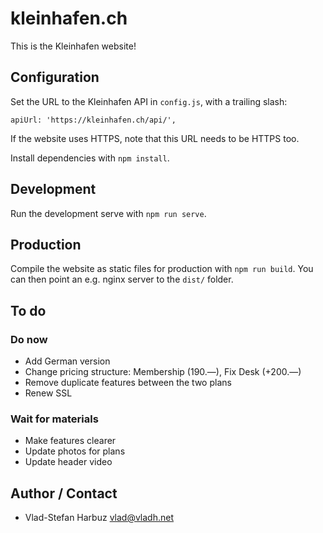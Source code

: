 # kleinhafen.ch

This is the Kleinhafen website!

## Configuration

Set the URL to the Kleinhafen API in `config.js`, with a trailing slash:

```
apiUrl: 'https://kleinhafen.ch/api/',
```

If the website uses HTTPS, note that this URL needs to be HTTPS too.

Install dependencies with `npm install`.

## Development

Run the development serve with `npm run serve`.

## Production

Compile the website as static files for production with `npm run build`.
You can then point an e.g. nginx server to the `dist/` folder.

## To do

### Do now

* Add German version
* Change pricing structure: Membership (190.—), Fix Desk (+200.—)
* Remove duplicate features between the two plans
* Renew SSL

### Wait for materials

* Make features clearer
* Update photos for plans
* Update header video

## Author / Contact

* Vlad-Stefan Harbuz <vlad@vladh.net>
